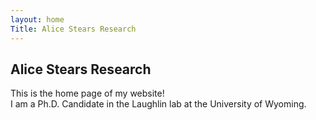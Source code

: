 ```yaml
---
layout: home
Title: Alice Stears Research
---
```

## Alice Stears Research
This is the home page of my website!      
I am a Ph.D. Candidate in the Laughlin lab at the University of Wyoming. 
